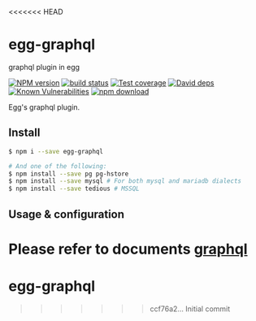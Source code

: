 <<<<<<< HEAD
# egg-graphql

graphql plugin in egg

[![NPM version][npm-image]][npm-url]
[![build status][travis-image]][travis-url]
[![Test coverage][codecov-image]][codecov-url]
[![David deps][david-image]][david-url]
[![Known Vulnerabilities][snyk-image]][snyk-url]
[![npm download][download-image]][download-url]

[npm-image]: https://img.shields.io/npm/v/egg-graphql.svg?style=flat-square
[npm-url]: https://npmjs.org/package/egg-graphql
[travis-image]: https://img.shields.io/travis/eggjs/egg-graphql.svg?style=flat-square
[travis-url]: https://travis-ci.org/eggjs/egg-graphql
[codecov-image]: https://codecov.io/gh/eggjs/egg-graphql/branch/master/graph/badge.svg
[codecov-url]: https://codecov.io/gh/eggjs/egg-graphql
[david-image]: https://img.shields.io/david/eggjs/egg-graphql.svg?style=flat-square
[david-url]: https://david-dm.org/eggjs/egg-graphql
[snyk-image]: https://snyk.io/test/npm/egg-graphql/badge.svg?style=flat-square
[snyk-url]: https://snyk.io/test/npm/egg-graphql
[download-image]: https://img.shields.io/npm/dm/egg-graphql.svg?style=flat-square
[download-url]: https://npmjs.org/package/egg-graphql

Egg's graphql plugin.

## Install

```bash
$ npm i --save egg-graphql

# And one of the following:
$ npm install --save pg pg-hstore
$ npm install --save mysql # For both mysql and mariadb dialects
$ npm install --save tedious # MSSQL
```


## Usage & configuration

Please refer to documents [graphql](https://eggjs.org/zh-cn/tutorials/graphql.html)
=======
# egg-graphql
>>>>>>> ccf76a2... Initial commit
